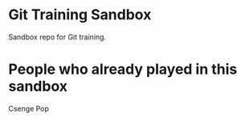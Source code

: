 # Git Training Sandbox
Sandbox repo for Git training.

# People who already played in this sandbox
Csenge Pop
